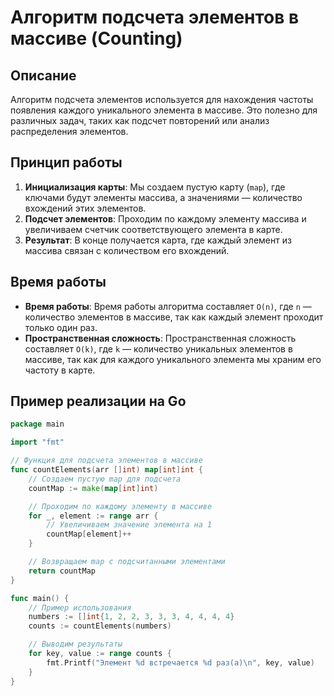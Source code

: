 # Алгоритм подсчета элементов в массиве (Counting)


## Описание

Алгоритм подсчета элементов используется для нахождения частоты появления каждого уникального элемента в массиве. 
Это полезно для различных задач, таких как подсчет повторений или анализ распределения элементов.

## Принцип работы

1. **Инициализация карты**: Мы создаем пустую карту (`map`), где ключами будут элементы массива, а значениями — количество вхождений этих элементов.
2. **Подсчет элементов**: Проходим по каждому элементу массива и увеличиваем счетчик соответствующего элемента в карте.
3. **Результат**: В конце получается карта, где каждый элемент из массива связан с количеством его вхождений.

## Время работы

- **Время работы**: Время работы алгоритма составляет `O(n)`, где `n` — количество элементов в массиве, так как каждый элемент проходит только один раз.
- **Пространственная сложность**: Пространственная сложность составляет `O(k)`, где `k` — количество уникальных элементов в массиве, так как для каждого уникального элемента мы храним его частоту в карте.

## Пример реализации на Go

```go
package main

import "fmt"

// Функция для подсчета элементов в массиве
func countElements(arr []int) map[int]int {
	// Создаем пустую map для подсчета
	countMap := make(map[int]int)

	// Проходим по каждому элементу в массиве
	for _, element := range arr {
		// Увеличиваем значение элемента на 1
		countMap[element]++
	}

	// Возвращаем map с подсчитанными элементами
	return countMap
}

func main() {
	// Пример использования
	numbers := []int{1, 2, 2, 3, 3, 3, 4, 4, 4, 4}
	counts := countElements(numbers)

	// Выводим результаты
	for key, value := range counts {
		fmt.Printf("Элемент %d встречается %d раз(а)\n", key, value)
	}
}
